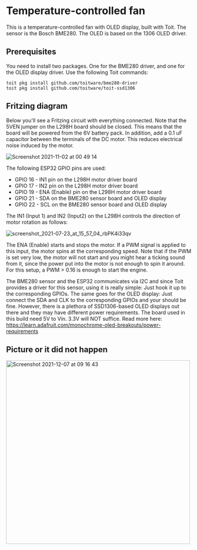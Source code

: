 # Temperature-controlled fan
This is a temperature-controlled fan with OLED display, built with Toit. The sensor is the Bosch BME280. The OLED is based on the 1306 OLED driver.

## Prerequisites
You need to install two packages. One for the BME280 driver, and one for the OLED display driver. Use the following Toit commands:
```
toit pkg install github.com/toitware/bme280-driver
toit pkg install github.com/toitware/toit-ssd1306
```

## Fritzing diagram
Below you'll see a Fritzing circuit with everything connected. Note that the 5VEN jumper on the L298H board should be closed. This means that the board will be powered from the 6V battery pack. In addition, add a 0.1 uF capacitor between the terminals of the DC motor. This reduces electrical noise induced by the motor.

![Screenshot 2021-11-02 at 00 49 14](https://user-images.githubusercontent.com/58735688/139756946-9dd019a3-a03d-4990-bc9a-a8f8683ed9f5.png)

The following ESP32 GPIO pins are used:

- GPIO 16 - IN1 pin on the L298H motor driver board
- GPIO 17 - IN2 pin on the L298H motor driver board
- GPIO 19 - ENA (Enable) pin on the L298H motor driver board
- GPIO 21 - SDA on the BME280 sensor board and OLED display
- GPIO 22 - SCL on the BME280 sensor board and OLED display

The IN1 (Input 1) and IN2 (Input2) on the L298H controls the direction of motor rotation as follows:

![screenshot_2021-07-23_at_15_57_04_rbPK4i33qv](https://user-images.githubusercontent.com/58735688/144990632-eacc1faa-1c34-45d1-b305-45da3420c213.jpeg)

The ENA (Enable) starts and stops the motor. If a PWM signal is applied to this input, the motor spins at the corresponding speed. Note that if the PWM is set very low, the motor will not start and you might hear a ticking sound from it, since the power put into the motor is not enough to spin it around. For this setup, a PWM > 0.16 is enough to start the engine.

The BME280 sensor and the ESP32 communicates via I2C and since Toit provides a driver for this sensor, using it is really simple: Just hook it up to the corresponding GPIOs. The same goes for the OLED display: Just connect the SDA and CLK to the corresponding GPIOs and your should be fine. However, there is a plethora of SSD1306-based OLED displays out there and they may have different power requirements. The board used in this build need 5V to Vin. 3.3V will NOT suffice. Read more here: https://learn.adafruit.com/monochrome-oled-breakouts/power-requirements

## Picture or it did not happen
[<img width="500" alt="Screenshot 2021-12-07 at 09 16 43" src="https://user-images.githubusercontent.com/58735688/144992233-bd5459a4-c915-4e86-a45b-25030bc62057.png">](https://www.youtube.com/watch?v=iLXiTucIhng)

